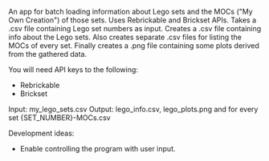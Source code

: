 An app for batch loading information about Lego sets and the MOCs ("My Own Creation") of those sets. 
Uses Rebrickable and Brickset APIs.
Takes a .csv file containing Lego set numbers as input.
Creates a .csv file containing info about the Lego sets. Also creates separate .csv files for listing the MOCs of every set. 
Finally creates a .png file containing some plots derived from the gathered data.

You will need API keys to the following:
* Rebrickable
* Brickset

Input: my_lego_sets.csv
Output: lego_info.csv, lego_plots.png and for every set {SET_NUMBER}-MOCs.csv

Development ideas:
* Enable controlling the program with user input.
